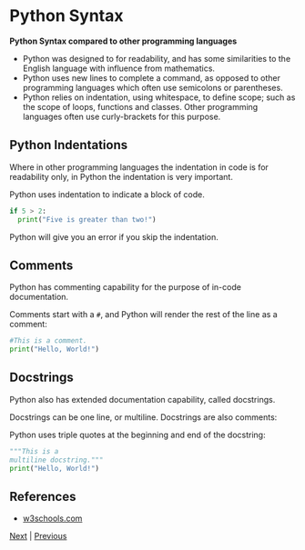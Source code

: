 # Python Syntax

**Python Syntax compared to other programming languages**

- Python was designed to for readability, and has some similarities to the English language with influence from mathematics.
- Python uses new lines to complete a command, as opposed to other programming languages which often use semicolons or parentheses.
- Python relies on indentation, using whitespace, to define scope; such as the scope of loops, functions and classes. Other programming languages often use curly-brackets for this purpose.

## Python Indentations

Where in other programming languages the indentation in code is for readability only, in Python the indentation is very important.

Python uses indentation to indicate a block of code.

```python
if 5 > 2:
  print("Five is greater than two!")
```

Python will give you an error if you skip the indentation.

## Comments

Python has commenting capability for the purpose of in-code documentation.

Comments start with a `#`, and Python will render the rest of the line as a comment:

```python
#This is a comment.
print("Hello, World!")
```

## Docstrings

Python also has extended documentation capability, called docstrings.

Docstrings can be one line, or multiline. Docstrings are also comments:

Python uses triple quotes at the beginning and end of the docstring:

```python
"""This is a 
multiline docstring."""
print("Hello, World!")
```

## References

- [w3schools.com](https://www.w3schools.com/python/python_syntax.asp)

[Next](/week1/variables.md) | [Previous](/week1/what_is_python.md)